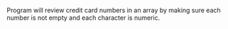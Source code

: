 Program will review credit card numbers in an array by making sure each number is not empty and each 
character is numeric.
